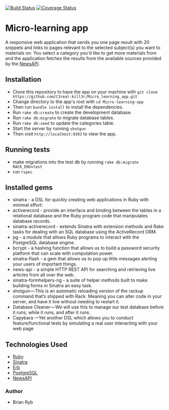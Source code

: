 [![Build Status](https://travis-ci.org/C3real-kill3r/Micro_learning_app.svg?branch=develop)](https://travis-ci.org/C3real-kill3r/Micro_learning_app)
[![Coverage Status](https://coveralls.io/repos/github/C3real-kill3r/Micro_learning_app/badge.svg?branch=develop)](https://coveralls.io/github/C3real-kill3r/Micro_learning_app?branch=develop)

# Micro-learning app
A responsive web application that sends you one page result with 20 snippets and links to pages relevant to the selected subject(s) you want to materials on. You select a category you'd like to get more materials from and the application fetches the results from the available sources provided by the [NewsAPI](https://newsapi.org/).

## Installation
- Clone this repository to have the app on your machine with ```git clone https://github.com/C3real-kill3r/Micro_learning_app.git```
- Change directory to the app's root with ```cd Micro-learning-app```
- Then run ```bundle install```  to install the dependencies.
- Run ```rake db:create``` to create the development database.
- Run ```rake db:migrate``` to migrate database tables.
- Run ```rake db:seed``` to update the categories table.
- Start the server by running ```shotgun```
- Then visit ```http://localhost:9393``` to view the app.

## Running tests
- make migrations into the test db by running ```rake db:migrate RACK_ENV=test```
- run ```rspec```


## Installed gems
- sinatra - a DSL for quickly creating web applications in Ruby with minimal effort:
- activerecord -  provide an interface and binding between the tables in a relational database and the Ruby program code that manipulates database records.
- sinatra-activerecord - extends Sinatra with extension methods and Rake tasks for dealing with an SQL database using the ActiveRecord ORM.
- pg - a module that allows Ruby programs to interact with the PostgreSQL database engine.
- bcrypt - a hashing function that allows us to build a password security platform that can scale with computation power.
- sinatra-flash - a gem that allows us to pop up little messages alerting your users of important things.
- news-api - a simple HTTP REST API for searching and retrieving live articles from all over the web.
- sinatra-formhelpers-ng - a suite of helper methods built to make building forms in Sinatra an easy task.
- shotgun — This is an automatic reloading version of the rackup command that’s shipped with Rack. Meaning you can alter code in your server, and have it live without needing to restart it.
- Database Cleaner — We will use this to manage our test database before it runs, while it runs, and after it runs.
- Capybara —Yet another DSL which allows you to conduct feature/functional tests by simulating a real user interacting with your web page

## Technologies Used
* [Ruby](https://www.ruby-lang.org/en/)
* [Sinatra](http://sinatrarb.com//)
* [Erb](https://en.wikipedia.org/wiki/ERuby)
* [PostgreSQL](https://www.postgresql.org/)
* [NewsAPI](https://newsapi.org/)


### Author
* Brian Ryb
